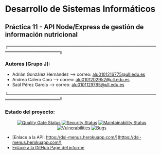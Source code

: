 # Desarrollo de Sistemas Informáticos

## Práctica 11 - API Node/Express de gestión de información nutricional


╔═══════════════════════════════════════════════════════════════════╗

### Autores (Grupo J):

* Adrián González Hernández  --> correo: alu0101216775@ull.edu.es
* Andrea Calero Caro         --> correo: alu0101202952@ull.edu.es
* Saúl Pérez García          --> correo: alu0101129785@ull.edu.es

╚═══════════════════════════════════════════════════════════════════╝

### Estado del proyecto:

<p align="center">
    <a href='https://sonarcloud.io/dashboard?id=ULL-ESIT-INF-DSI-2021_ull-esit-inf-dsi-20-21-prct11-menu-api-grupo-j'><img src='https://sonarcloud.io/api/project_badges/measure?project=ULL-ESIT-INF-DSI-2021_ull-esit-inf-dsi-20-21-prct11-menu-api-grupo-j&metric=alert_status' alt='Quality Gate Status' /></a>
    <a href='https://sonarcloud.io/dashboard?id=ULL-ESIT-INF-DSI-2021_ull-esit-inf-dsi-20-21-prct10-async-sockets-alu0101216775'><img src='https://sonarcloud.io/api/project_badges/measure?project=ULL-ESIT-INF-DSI-2021_ull-esit-inf-dsi-20-21-prct11-menu-api-grupo-j&metric=security_rating' alt='Security Status' /></a>
    <a href='https://sonarcloud.io/dashboard?id=ULL-ESIT-INF-DSI-2021_ull-esit-inf-dsi-20-21-prct11-menu-api-grupo-j'><img src='https://sonarcloud.io/api/project_badges/measure?project=ULL-ESIT-INF-DSI-2021_ull-esit-inf-dsi-20-21-prct11-menu-api-grupo-j&metric=sqale_rating' alt='Maintainability Status' /></a>
    <a href='https://sonarcloud.io/dashboard?id=ULL-ESIT-INF-DSI-2021_ull-esit-inf-dsi-20-21-prct11-menu-api-grupo-j'><img src='https://sonarcloud.io/api/project_badges/measure?project=ULL-ESIT-INF-DSI-2021_ull-esit-inf-dsi-20-21-prct11-menu-api-grupo-j&metric=vulnerabilities' alt='Vulnerabilities' /></a>
    <a href='https://sonarcloud.io/dashboard?id=ULL-ESIT-INF-DSI-2021_ull-esit-inf-dsi-20-21-prct11-menu-api-grupo-j'><img src='https://sonarcloud.io/api/project_badges/measure?project=ULL-ESIT-INF-DSI-2021_ull-esit-inf-dsi-20-21-prct11-menu-api-grupo-j&metric=bugs' alt='Bugs' /></a>
</p>

* [Enlace a la API: https://dsi-menus.herokuapp.com/](https://dsi-menus.herokuapp.com/)
* [Enlace a la GitHub Page del informe](https://ull-esit-inf-dsi-2021.github.io/ull-esit-inf-dsi-20-21-prct11-menu-api-grupo-j/)
